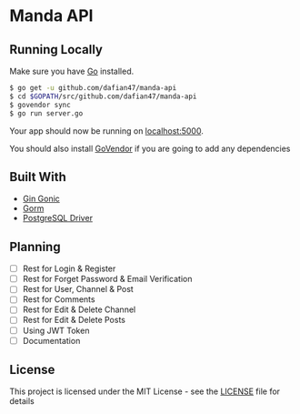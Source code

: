 Manda API
================

## Running Locally

Make sure you have [Go](http://golang.org/doc/install) installed.

```sh
$ go get -u github.com/dafian47/manda-api
$ cd $GOPATH/src/github.com/dafian47/manda-api
$ govendor sync
$ go run server.go
```

Your app should now be running on [localhost:5000](http://localhost:5000/).

You should also install [GoVendor](https://github.com/kardianos/govendor) if you are going to add any dependencies

## Built With

* [Gin Gonic](https://github.com/gin-gonic/gin)
* [Gorm](https://github.com/jinzhu/gorm)
* [PostgreSQL Driver](https://github.com/lib/pq)

## Planning

* [ ] Rest for Login & Register
* [ ] Rest for Forget Password & Email Verification
* [ ] Rest for User, Channel & Post
* [ ] Rest for Comments
* [ ] Rest for Edit & Delete Channel
* [ ] Rest for Edit & Delete Posts
* [ ] Using JWT Token
* [ ] Documentation

## License

This project is licensed under the MIT License - see the [LICENSE](LICENSE) file for details
